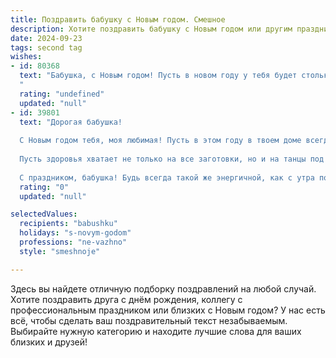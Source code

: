 ```yaml
---
title: Поздравить бабушку с Новым годом. Смешное
description: Хотите поздравить бабушку с Новым годом или другим праздником? Наш ИИ создаст незабываемое поздравление, а вы обязательно выделитесь среди других.  
date: 2024-09-23
tags: second tag
wishes:
- id: 80368
  text: "Бабушка, с Новым годом! Пусть в новом году у тебя будет столько сил, сколько у тебя внуков, столько радости, сколько у тебя тортов, и столько здоровья, сколько у тебя любимых сериалов! 😜🎉
  "
  rating: "undefined"
  updated: "null"
- id: 39801
  text: "Дорогая бабушка!
  
  С Новым годом тебя, моя любимая! Пусть в этом году в твоем доме всегда пахнет пирогами, а смех никогда не покидает нашу семью! Желаю, чтобы твои запасы варенья не заканчивались быстрее, чем ты успеваешь их расфасовать по банкам!
  
  Пусть здоровья хватает не только на все заготовки, но и на танцы под бой курантов! А если вдруг с нашими прихлопами соседи начнут жаловаться, просто предложи им пирог — они сразу забудут о шуме!
  
  С праздником, бабушка! Будь всегда такой же энергичной, как с утра после кофе, и доброй, как твои знаменитые блины! "
  rating: "0"
  updated: "null"

selectedValues:
  recipients: "babushku"
  holidays: "s-novym-godom"
  professions: "ne-vazhno"
  style: "smeshnoje"

---
```


Здесь вы найдете отличную подборку поздравлений на любой случай. 
Хотите поздравить друга с днём рождения, коллегу с профессиональным праздником или близких с Новым годом? У нас есть всё, чтобы сделать ваш поздравительный текст незабываемым. Выбирайте нужную категорию и находите лучшие слова для ваших близких и друзей!
